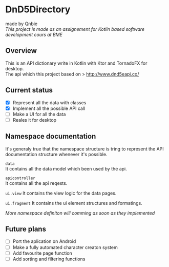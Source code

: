 # DnD5Directory
made by Qnbie    
*This project is made as an assignement for Kotlin based software development cours at BME* 

## Overview    
This is an API dictionary write in Kotlin with Ktor and TornadoFX for desktop.    
The api which this project based on > http://www.dnd5eapi.co/

## Current status
- [x] Represent all the data with classes
- [x] Implement all the possible API call
- [ ] Make a UI for all the data
- [ ] Reales it for desktop

## Namespace documentation    
It's generaly true that the namespace structure is tring to represent the API documentation structure whenever it's possible.   

`data`    
It contains all the data model which been used by the api.   

`apicontroller`   
It contains all the api reqests.

`ui.view`
It contains the view logic for the data pages.

`ui.fragment`
It contains the ui element structures and formatings.

*More namespace definiton will comming as soon as they implemented*

## Future plans
- [ ] Port the aplication on Android
- [ ] Make a fully automated character creaton system
- [ ] Add favourite page function
- [ ] Add sorting and filtering functions
